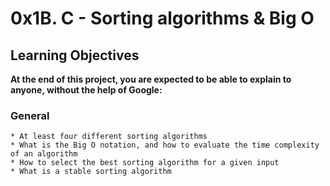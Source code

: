 # 0x1B. C - Sorting algorithms & Big O

## Learning Objectives
**At the end of this project, you are expected to be able to explain to anyone, without the help of Google:**

### General
    * At least four different sorting algorithms
    * What is the Big O notation, and how to evaluate the time complexity of an algorithm
    * How to select the best sorting algorithm for a given input
    * What is a stable sorting algorithm
